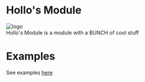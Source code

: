 # Hollo's Module
![logo](https://devhollo.github.io/!assets/dev_assets/hollosmodule/img/logo.png)<br/>
Hollo's Module is a module with a BUNCH of cool stuff

# Examples
See examples [here](https://github.com/DevHollo/Hollos-Module/tree/main/examples)
